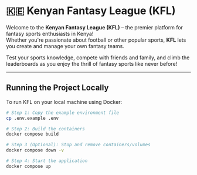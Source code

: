 # 🇰🇪 Kenyan Fantasy League (KFL)

Welcome to the **Kenyan Fantasy League (KFL)** – the premier platform for fantasy sports enthusiasts in Kenya!  
Whether you're passionate about football or other popular sports, **KFL** lets you create and manage your own fantasy teams.

 Test your sports knowledge,  compete with friends and family, and climb the leaderboards as you enjoy the thrill of fantasy sports like never before!

---


## Running the Project Locally

To run KFL on your local machine using Docker:

```bash
# Step 1: Copy the example environment file
cp .env.example .env

# Step 2: Build the containers
docker compose build

# Step 3 (Optional): Stop and remove containers/volumes
docker compose down -v

# Step 4: Start the application
docker compose up
